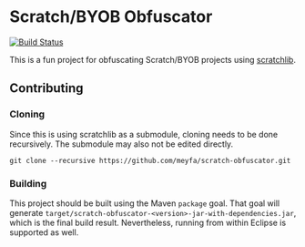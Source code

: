 # Scratch/BYOB Obfuscator

[![Build Status](https://travis-ci.com/meyfa/scratch-obfuscator.svg?branch=master)](https://travis-ci.com/meyfa/scratch-obfuscator)

This is a fun project for obfuscating Scratch/BYOB projects using
[scratchlib](https://github.com/meyfa/scratchlib).

## Contributing

### Cloning

Since this is using scratchlib as a submodule, cloning needs to be done
recursively. The submodule may also not be edited directly.

```
git clone --recursive https://github.com/meyfa/scratch-obfuscator.git
```

### Building

This project should be built using the Maven `package` goal. That goal will
generate `target/scratch-obfuscator-<version>-jar-with-dependencies.jar`,
which is the final build result. Nevertheless, running from within Eclipse is
supported as well.
